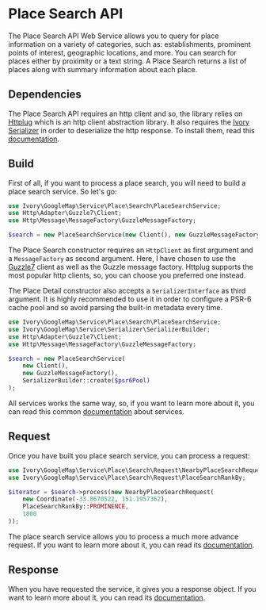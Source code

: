 # Place Search API

The Place Search API Web Service allows you to query for place information on a variety of categories, such as: 
establishments, prominent points of interest, geographic locations, and more. You can search for places either by 
proximity or a text string. A Place Search returns a list of places along with summary information about each place.

## Dependencies

The Place Search API requires an http client and so, the library relies on [Httplug](http://httplug.io/) which is 
an http client abstraction library. It also requires the [Ivory Serializer](https://github.com/egeloen/ivory-serializer) 
in order to deserialize the http response. To install them, read this [documentation](/doc/installation.md).

## Build

First of all, if you want to process a place search, you will need to build a place search service. So let's go:

``` php
use Ivory\GoogleMap\Service\Place\Search\PlaceSearchService;
use Http\Adapter\Guzzle7\Client;
use Http\Message\MessageFactory\GuzzleMessageFactory;

$search = new PlaceSearchService(new Client(), new GuzzleMessageFactory());
```

The Place Search constructor requires an `HttpClient` as first argument and a `MessageFactory` as second argument. 
Here, I have chosen to use the [Guzzle7](http://docs.guzzlephp.org/en/latest/psr7.html) client as well as the Guzzle 
message factory. Httplug supports the most popular http clients, so, you can choose you preferred one instead.

The Place Detail constructor also accepts a `SerializerInterface` as third argument. It is highly recommended to 
use it in order to configure a PSR-6 cache pool and so avoid parsing the built-in metadata every time.  

``` php
use Ivory\GoogleMap\Service\Place\Search\PlaceSearchService;
use Ivory\GoogleMap\Service\Serializer\SerializerBuilder;
use Http\Adapter\Guzzle7\Client;
use Http\Message\MessageFactory\GuzzleMessageFactory;

$search = new PlaceSearchService(
    new Client(),
    new GuzzleMessageFactory(),
    SerializerBuilder::create($psr6Pool)
);
```

All services works the same way, so, if you want to learn more about it, you can read this common 
[documentation](/doc/service/service.md) about services.

## Request

Once you have built you place search service, you can process a request:

``` php
use Ivory\GoogleMap\Service\Place\Search\Request\NearbyPlaceSearchRequest;
use Ivory\GoogleMap\Service\Place\Search\Request\PlaceSearchRankBy;

$iterator = $search->process(new NearbyPlaceSearchRequest(
    new Coordinate(-33.8670522, 151.1957362),
    PlaceSearchRankBy::PROMINENCE,
    1000
));
```

The place search service allows you to process a much more advance request. If you want to learn more about it, you 
can read its [documentation](/doc/service/place/search/place_search_request.md).

## Response

When you have requested the service, it gives you a response object. If you want to learn more about it, you can read 
its [documentation](/doc/service/place/search/place_search_response.md).

